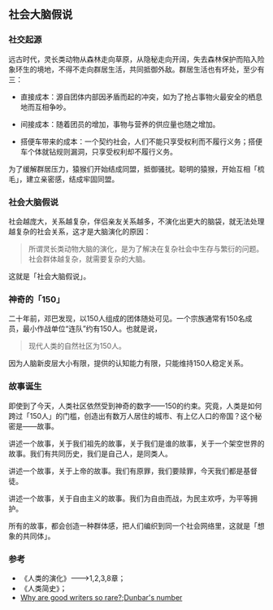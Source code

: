 ## 社会大脑假说

### 社交起源

远古时代，灵长类动物从森林走向草原，从隐秘走向开阔，失去森林保护而陷入险象环生的境地，不得不走向群居生活，共同抵御外敌。群居生活也有坏处，至少有三：

- 直接成本：源自团体内部因矛盾而起的冲突，如为了抢占事物火最安全的栖息地而互相争吵。

- 间接成本：随着团员的增加，事物与营养的供应量也随之增加。

- 搭便车带来的成本：一个契约社会，人们不能只享受权利而不履行义务；搭便车个体就钻规则漏洞，只享受权利却不履行义务。

为了缓解群居压力，猿猴们开始结成同盟，抵御骚扰。聪明的猿猴，开始互相「梳毛」，建立亲密感，结成牢固同盟。

### 社会大脑假说

社会越庞大，关系越复杂，伴侣亲友关系越多，不演化出更大的脑袋，就无法处理越复杂的社会关系，这才是大脑演化的原因：

> 所谓灵长类动物大脑的演化，是为了解决在复杂社会中生存与繁衍的问题。社会群体越复杂，就需要复杂的大脑。

这就是「社会大脑假说」。

### 神奇的「150」

二十年前，邓巴发现，以150人组成的团体随处可见。一个宗族通常有150名成员，最小作战单位“连队”约有150人。也就是说，

> 现代人类的自然社区为150人。

因为人脑新皮层大小有限，提供的认知能力有限，只能维持150人稳定关系。

### 故事诞生

即使到了今天，人类社区依然受到神奇的数字——150的约束。究竟，人类是如何跨过「150人」的门槛，创造出有数万人居住的城市、有上亿人口的帝国？这个秘密是——故事。

讲述一个故事，关于我们祖先的故事，关于我们是谁的故事，关于一个架空世界的故事。我们有共同历史，我们是自己人，是同类人。

讲述一个故事，关于上帝的故事。我们有原罪，我们要赎罪，今天我们都是基督徒。

讲述一个故事，关于自由主义的故事。我们为自由而战，为民主欢呼，为平等拥护。

所有的故事，都会创造一种群体感，把人们编织到同一个社会网络里，这就是「想象的共同体」。

### 参考

- 《人类的演化》--->1,2,3,8章；
- 《人类简史》；
- [Why are good writers so rare?](https://sci-hub.tw/https://akademiai.com/doi/abs/10.1556/JCEP.3.2005.1.1);[Dunbar's number](https://en.wikipedia.org/wiki/Dunbar's_number)